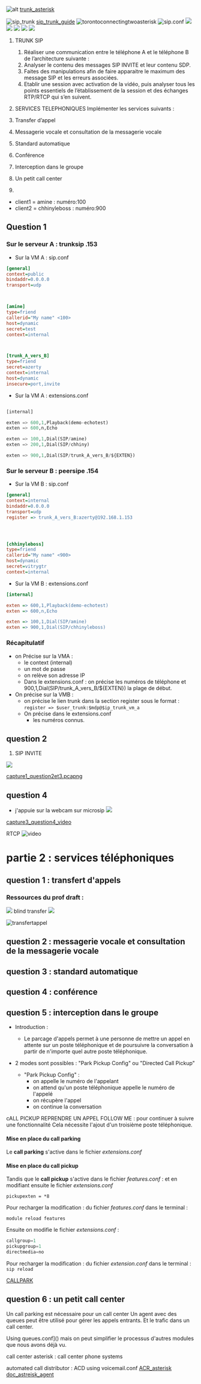 ![alt](images/2022-04-05-12-45-45.png)
[trunk_asterisk](https://wiki.mdl29.net/lib/exe/fetch.php?media=braveo:02_trunk_asterisk.pdf)

![sip_trunk](images/2022-04-05-14-06-31.png)
[sip_trunk_guide](https://support.voipcloud.online/hc/en-us/articles/201488150-Asterisk-SIP-Trunk-Guide)
![torontoconnectingtwoasterisk](images/2022-04-05-14-39-56.png)
![sip.conf](images/2022-04-05-16-14-06.png)
![](images/2022-04-05-16-14-36.png)
![](images/2022-04-05-16-15-31.png)
![](images/2022-04-05-16-18-49.png)
![](images/2022-04-05-16-25-23.png)
![](images/2022-04-05-16-25-09.png)




1. TRUNK SIP
   1. Réaliser une communication entre le téléphone A et le téléphone B de l’architecture suivante :
   2. Analyser le contenu des messages SIP INVITE et leur contenu SDP.
   3. Faites des manipulations afin de faire apparaitre le maximum des message SIP et les erreurs associées.
   4. Etablir une session avec activation de la vidéo, puis analyser tous les points essentiels de l’établissement de la session et des échanges RTP/RTCP qui s’en suivent.
2. SERVICES TELEPHONIQUES
Implémenter les services suivants :
1. Transfer d’appel
2. Messagerie vocale et consultation de la messagerie vocale
3. Standard automatique
4. Conférence
5. Interception dans le groupe
6. Un petit call center




1. 
- client1 = amine : numéro:100
- client2 = chhinyleboss : numéro:900



## Question 1
### Sur le serveur A : trunksip .153
- Sur la VM A : sip.conf
```ini
[general]
context=public
bindaddr=0.0.0.0
transport=udp



[amine]
type=friend
callerid="My name" <100>
host=dynamic
secret=test
context=internal



[trunk_A_vers_B]
type=friend
secret=azerty
context=internal
host=dynamic
insecure=port,invite 
```
- Sur la VM A : extensions.conf

```python

[internal]

exten => 600,1,Playback(demo-echotest)
exten => 600,n,Echo

exten => 100,1,Dial(SIP/amine)
exten => 200,1,Dial(SIP/chhiny)

exten => 900,1,Dial(SIP/trunk_A_vers_B/${EXTEN})

```

### Sur le serveur B : peersipe .154
-  Sur la VM B : sip.conf
```ini
[general]
context=internal
bindaddr=0.0.0.0
transport=udp
register => trunk_A_vers_B:azerty@192.168.1.153




[chhinyleboss]
type=friend
callerid="My name" <900>
host=dynamic
secret=vitrygtr
context=internal
```



-  Sur la VM B : extensions.conf

```ini
[internal]

exten => 600,1,Playback(demo-echotest)
exten => 600,n,Echo

exten => 100,1,Dial(SIP/amine)
exten => 900,1,Dial(SIP/chhinyleboss)

```




### Récapitulatif

- on Précise sur la VMA : 
    - le context (internal)
    - un mot de passe
    - on  relève son adresse IP
    - Dans le extensions.conf    : on précise les numéros de téléphone et 900,1,Dial(SIP/trunk_A_vers_B/${EXTEN}) la plage de début.
- On précise sur la VMB : 
  - on précise le lien trunk dans la section register sous le format : `register => $user_trunk:$mdp@$ip_trunk_vm_a`
  - On précise dans le extensions.conf 
    - les numéros connus.


##  question 2
1. SIP INVITE

![](images/2022-04-06-11-17-38.png)

[capture1_question2et3.pcapng](./pcap)



##  question 4


- j'appuie sur la webcam sur microsip
![](images/2022-04-06-11-51-22.png)


[capture3_question4_video](./pcap/TP3/capture3_question4_video.pcapng)

RTCP
![video](images/2022-04-06-11-52-42.png)



# partie 2 : services téléphoniques
## question 1 : transfert d'appels

### Ressources du prof draft :

![](images/2022-04-06-12-03-47.png) blind transfer 
    ![](images/2022-04-06-12-01-01.png)

![transfertappel](images/2022-04-06-12-00-41.png)
## question 2 :  messagerie vocale et consultation de la messagerie vocale

## question 3 :  standard automatique



## question 4 :  conférence


## question 5 :  interception dans le groupe
- Introduction : 
  - Le parcage d'appels permet à une personne de mettre un appel en attente sur un poste téléphonique et de poursuivre la conversation à partir de n'importe quel autre poste téléphonique.

- 2 modes sont possibles : "Park Pickup Config" ou "Directed Call Pickup" 
  - "Park Pickup Config" : 
    - on appelle le numéro de l'appelant
    - on attend qu'un poste téléphonique appelle le numéro de l'appelé
    - on récupère l'appel
    - on continue la conversation
    
cALL PICKUP REPRENDRE UN APPEL
FOLLOW ME : pour continuer à suivre une fonctionnalité
Cela nécessite l'ajout d'un troisième poste téléphonique. 

#### Mise en place du call parking
Le **call parking** s'active dans le fichier *extensions.conf*  


#### Mise en place du call pickup
Tandis que le **call pickup** s'active dans le fichier *features.conf* :  et en modifiant ensuite le fichier *extensions.conf*

`pickupexten = *8`  


Pour recharger la modification : du fichier *features.conf*  dans le terminal : 

`module reload features`


Ensuite on modifie le fichier *extensions.conf* :
```python
callgroup=1
pickupgroup=1
directmedia=no
```

Pour recharger la modification : du fichier *extension.conf* dans le terminal :   
`sip reload`


[CALLPARK](https://github.com/flaviogoncalves/AsteriskTraining/wiki/Lab-4---PBX-Features)

## question 6 :  un petit call center
Un call parking est nécessaire pour un call center
Un agent avec des queues peut être utilisé pour gérer les appels entrants. Et le trafic dans un call center.

Using queues.conf]()
mais on peut simplifier le processus d'autres modules que nous avons déjà vu.


call center asterisk : call center phone systems

automated call distributor : ACD
using voicemail.conf
[ACR_asterisk](https://obrienlabs.net/automate-asterisk-to-auto-dial-a-number-for-testing/)
[doc_astreisk_agent](https://link)




